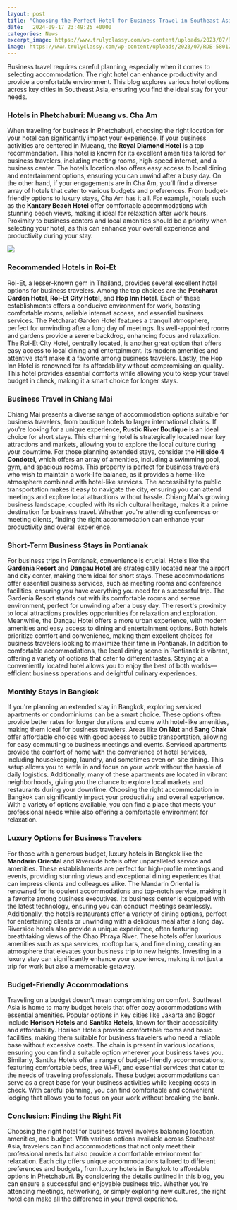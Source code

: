 ```yaml
---
layout: post
title: "Choosing the Perfect Hotel for Business Travel in Southeast Asia"
date:   2024-09-17 23:49:25 +0000
categories: News
excerpt_image: https://www.trulyclassy.com/wp-content/uploads/2023/07/RDB-580127-Karnak-Meeting-Room-Meeting-room.jpg
image: https://www.trulyclassy.com/wp-content/uploads/2023/07/RDB-580127-Karnak-Meeting-Room-Meeting-room.jpg
---
```


Business travel requires careful planning, especially when it comes to selecting accommodation. The right hotel can enhance productivity and provide a comfortable environment. This blog explores various hotel options across key cities in Southeast Asia, ensuring you find the ideal stay for your needs.
### Hotels in Phetchaburi: Mueang vs. Cha Am
When traveling for business in Phetchaburi, choosing the right location for your hotel can significantly impact your experience. If your business activities are centered in Mueang, the **Royal Diamond Hotel** is a top recommendation. This hotel is known for its excellent amenities tailored for business travelers, including meeting rooms, high-speed internet, and a business center. The hotel’s location also offers easy access to local dining and entertainment options, ensuring you can unwind after a busy day.
On the other hand, if your engagements are in Cha Am, you'll find a diverse array of hotels that cater to various budgets and preferences. From budget-friendly options to luxury stays, Cha Am has it all. For example, hotels such as the **Kantary Beach Hotel** offer comfortable accommodations with stunning beach views, making it ideal for relaxation after work hours. Proximity to business centers and local amenities should be a priority when selecting your hotel, as this can enhance your overall experience and productivity during your stay.

![](https://ksth.com/en/wp-content/uploads/2021/04/011.jpg)
### Recommended Hotels in Roi-Et
Roi-Et, a lesser-known gem in Thailand, provides several excellent hotel options for business travelers. Among the top choices are the **Petcharat Garden Hotel**, **Roi-Et City Hotel**, and **Hop Inn Hotel**. Each of these establishments offers a conducive environment for work, boasting comfortable rooms, reliable internet access, and essential business services. 
The Petcharat Garden Hotel features a tranquil atmosphere, perfect for unwinding after a long day of meetings. Its well-appointed rooms and gardens provide a serene backdrop, enhancing focus and relaxation. The Roi-Et City Hotel, centrally located, is another great option that offers easy access to local dining and entertainment. Its modern amenities and attentive staff make it a favorite among business travelers. Lastly, the Hop Inn Hotel is renowned for its affordability without compromising on quality. This hotel provides essential comforts while allowing you to keep your travel budget in check, making it a smart choice for longer stays.
### Business Travel in Chiang Mai
Chiang Mai presents a diverse range of accommodation options suitable for business travelers, from boutique hotels to larger international chains. If you're looking for a unique experience, **Rustic River Boutique** is an ideal choice for short stays. This charming hotel is strategically located near key attractions and markets, allowing you to explore the local culture during your downtime.
For those planning extended stays, consider the **Hillside 4 Condotel**, which offers an array of amenities, including a swimming pool, gym, and spacious rooms. This property is perfect for business travelers who wish to maintain a work-life balance, as it provides a home-like atmosphere combined with hotel-like services. The accessibility to public transportation makes it easy to navigate the city, ensuring you can attend meetings and explore local attractions without hassle.
Chiang Mai's growing business landscape, coupled with its rich cultural heritage, makes it a prime destination for business travel. Whether you're attending conferences or meeting clients, finding the right accommodation can enhance your productivity and overall experience.
### Short-Term Business Stays in Pontianak
For business trips in Pontianak, convenience is crucial. Hotels like the **Gardenia Resort** and **Dangau Hotel** are strategically located near the airport and city center, making them ideal for short stays. These accommodations offer essential business services, such as meeting rooms and conference facilities, ensuring you have everything you need for a successful trip.
The Gardenia Resort stands out with its comfortable rooms and serene environment, perfect for unwinding after a busy day. The resort's proximity to local attractions provides opportunities for relaxation and exploration. Meanwhile, the Dangau Hotel offers a more urban experience, with modern amenities and easy access to dining and entertainment options. Both hotels prioritize comfort and convenience, making them excellent choices for business travelers looking to maximize their time in Pontianak.
In addition to comfortable accommodations, the local dining scene in Pontianak is vibrant, offering a variety of options that cater to different tastes. Staying at a conveniently located hotel allows you to enjoy the best of both worlds—efficient business operations and delightful culinary experiences.
### Monthly Stays in Bangkok
If you're planning an extended stay in Bangkok, exploring serviced apartments or condominiums can be a smart choice. These options often provide better rates for longer durations and come with hotel-like amenities, making them ideal for business travelers. Areas like **On Nut** and **Bang Chak** offer affordable choices with good access to public transportation, allowing for easy commuting to business meetings and events.
Serviced apartments provide the comfort of home with the convenience of hotel services, including housekeeping, laundry, and sometimes even on-site dining. This setup allows you to settle in and focus on your work without the hassle of daily logistics. Additionally, many of these apartments are located in vibrant neighborhoods, giving you the chance to explore local markets and restaurants during your downtime.
Choosing the right accommodation in Bangkok can significantly impact your productivity and overall experience. With a variety of options available, you can find a place that meets your professional needs while also offering a comfortable environment for relaxation.
### Luxury Options for Business Travelers
For those with a generous budget, luxury hotels in Bangkok like the **Mandarin Oriental** and Riverside hotels offer unparalleled service and amenities. These establishments are perfect for high-profile meetings and events, providing stunning views and exceptional dining experiences that can impress clients and colleagues alike.
The Mandarin Oriental is renowned for its opulent accommodations and top-notch service, making it a favorite among business executives. Its business center is equipped with the latest technology, ensuring you can conduct meetings seamlessly. Additionally, the hotel’s restaurants offer a variety of dining options, perfect for entertaining clients or unwinding with a delicious meal after a long day.
Riverside hotels also provide a unique experience, often featuring breathtaking views of the Chao Phraya River. These hotels offer luxurious amenities such as spa services, rooftop bars, and fine dining, creating an atmosphere that elevates your business trip to new heights. Investing in a luxury stay can significantly enhance your experience, making it not just a trip for work but also a memorable getaway.
### Budget-Friendly Accommodations
Traveling on a budget doesn’t mean compromising on comfort. Southeast Asia is home to many budget hotels that offer cozy accommodations with essential amenities. Popular options in key cities like Jakarta and Bogor include **Horison Hotels** and **Santika Hotels**, known for their accessibility and affordability.
Horison Hotels provide comfortable rooms and basic facilities, making them suitable for business travelers who need a reliable base without excessive costs. The chain is present in various locations, ensuring you can find a suitable option wherever your business takes you. Similarly, Santika Hotels offer a range of budget-friendly accommodations, featuring comfortable beds, free Wi-Fi, and essential services that cater to the needs of traveling professionals.
These budget accommodations can serve as a great base for your business activities while keeping costs in check. With careful planning, you can find comfortable and convenient lodging that allows you to focus on your work without breaking the bank.
### Conclusion: Finding the Right Fit
Choosing the right hotel for business travel involves balancing location, amenities, and budget. With various options available across Southeast Asia, travelers can find accommodations that not only meet their professional needs but also provide a comfortable environment for relaxation. 
Each city offers unique accommodations tailored to different preferences and budgets, from luxury hotels in Bangkok to affordable options in Phetchaburi. By considering the details outlined in this blog, you can ensure a successful and enjoyable business trip. Whether you're attending meetings, networking, or simply exploring new cultures, the right hotel can make all the difference in your travel experience.
